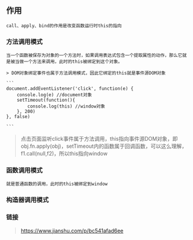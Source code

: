 ## 作用

    call、apply、bind的作用是改变函数运行时this的指向

### 方法调用模式

    当一个函数被保存为对象的一个方法时，如果调用表达式包含一个提取属性的动作，那么它就  是被当做一个方法来调用，此时的this被绑定到这个对象。

    > DOM对象绑定事件也属于方法调用模式，因此它绑定的this就是事件源DOM对象

    ```
    document.addEventListener('click', function(e) {
        console.log(e) //document对象
        setTimeout(function(){
            console.log(this) //window对象
        }, 200)
    }, false)

    ```

> 点击页面监听click事件属于方法调用，this指向事件源DOM对象，即obj.fn.apply(obj)，setTimeout内的函数属于回调函数，可以这么理解，f1.call(null,f2)，所以this指向window

### 函数调用模式

    就是普通函数的调用，此时的this被绑定到window 

### 构造器调用模式


### 链接

> https://www.jianshu.com/p/bc541afad6ee
